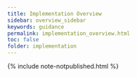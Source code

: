 ```yaml
---
title: Implementation Overview
sidebar: overview_sidebar
keywords: guidance
permalink: implementation_overview.html
toc: false
folder: implementation
---
```


{% include note-notpublished.html %}
